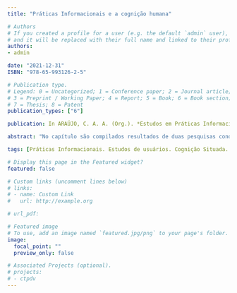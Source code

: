 ```yaml
---
title: "Práticas Informacionais e a cognição humana"

# Authors
# If you created a profile for a user (e.g. the default `admin` user), write the username (folder name) here 
# and it will be replaced with their full name and linked to their profile.
authors:
- admin

date: "2021-12-31"
ISBN: "978-65-993126-2-5"

# Publication type.
# Legend: 0 = Uncategorized; 1 = Conference paper; 2 = Journal article;
# 3 = Preprint / Working Paper; 4 = Report; 5 = Book; 6 = Book section;
# 7 = Thesis; 8 = Patent
publication_types: ["6"]

publication: In ARAÚJO, C. A. A. (Org.). *Estudos em Práticas Informacionais e Cultura.* Florianópolis - Rocha Gráfica e Editora, p. 227-248

abstract: "No capítulo são compilados resultados de duas pesquisas conduzidas durante mestrado e doutorado da autora, integrante do grupo de pesquisa Estudos em Práticas Informacionais e Cultura (EPIC). Ambas as pesquisas foram defendidas no Programa de Pós-Graduação em Ciência da Informação da Universidade Federal de Minas Gerais (PPGCI/UFMG). Como ponto comum, as pesquisas adotam vertentes cognitivas contemporâneas como referenciais teóricos para estudar os sujeitos em suas interações com a informação. A influência das Ciências Cognitivas se faz presente na história da Ciência da Informação por meio de diferentes enfoques. De forma geral, observa-se que o principal ponto de interseção entre ambas está em compreender os processos cognitivos sujeitos informacionais e como estes, em suas práticas informacionais, manipulam a informação e se apropriam do conhecimento."

tags: [Práticas Informacionais. Estudos de usuários. Cognição Situada. Cognição Distribuída.]

# Display this page in the Featured widget?
featured: false

# Custom links (uncomment lines below)
# links:
# - name: Custom Link
#   url: http://example.org

# url_pdf: 

# Featured image
# To use, add an image named `featured.jpg/png` to your page's folder. 
image:
  focal_point: ""
  preview_only: false

# Associated Projects (optional).
# projects:
# - ctpdv
---
```

